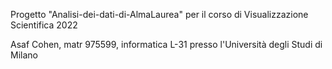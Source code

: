 Progetto "Analisi-dei-dati-di-AlmaLaurea" per il corso di Visualizzazione Scientifica 2022

Asaf Cohen, matr 975599, informatica L-31 presso l'Università degli Studi di Milano

